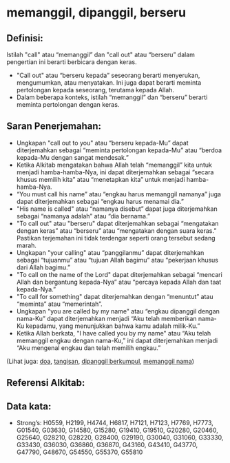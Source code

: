 # memanggil, dipanggil, berseru

## Definisi:

Istilah "call" atau “memanggil” dan "call out" atau “berseru” dalam pengertian ini berarti berbicara dengan keras. 

* "Call out" atau “berseru kepada” seseorang berarti menyerukan, mengumumkan, atau menyatakan. Ini juga dapat berarti meminta pertolongan kepada seseorang, terutama kepada Allah.
* Dalam beberapa konteks, istilah “memanggil” dan “berseru” berarti meminta pertolongan dengan keras.

## Saran Penerjemahan:

* Ungkapan "call out to you" atau “berseru kepada-Mu” dapat diterjemahkan sebagai “meminta pertolongan kepada-Mu” atau “berdoa kepada-Mu dengan sangat mendesak.”
* Ketika Alkitab mengatakan bahwa Allah telah “memanggil” kita untuk menjadi hamba-hamba-Nya, ini dapat diterjemahkan sebagai “secara khusus memilih kita” atau “menetapkan kita” untuk menjadi hamba-hamba-Nya.
* “You must call his name” atau “engkau harus memanggil namanya” juga dapat diterjemahkan sebagai “engkau harus menamai dia.”
* "His name is called" atau “namanya disebut” dapat juga diterjemahkan sebagai “namanya adalah” atau “dia bernama.”
* "To call out" atau "berseru" dapat diterjemahkan sebagai “mengatakan dengan keras” atau “berseru” atau “mengatakan dengan suara keras.” Pastikan terjemahan ini tidak terdengar seperti orang tersebut sedang marah.
* Ungkapan "your calling" atau “panggilanmu” dapat diterjemahkan sebagai “tujuanmu” atau “tujuan Allah bagimu” atau “pekerjaan khusus dari Allah bagimu.”
* "To call on the name of the Lord" dapat diterjemahkan sebagai “mencari Allah dan bergantung kepada-Nya” atau “percaya kepada Allah dan taat kepada-Nya.”
* "To call for something" dapat diterjemahkan dengan “menuntut” atau “meminta” atau “memerintah”.
* Ungkapan "you are called by my name" atau “engkau dipanggil dengan nama-Ku” dapat diterjemahkan menjadi “Aku telah memberikan nama-Ku kepadamu, yang menunjukkan bahwa kamu adalah milik-Ku.”
* Ketika Allah berkata, "I have called you by my name" atau “Aku telah memanggil engkau dengan nama-Ku,” ini dapat diterjemahkan menjadi “Aku mengenal engkau dan telah memilih engkau.”

(Lihat juga: [doa](../kt/pray.md), [tangisan](../other/cry.md), [dipanggil berkumpul](../kt/call.md), [memanggil nama](../kt/call-name.md))

## Referensi Alkitab:


## Data kata:

* Strong’s: H0559, H2199, H4744, H6817, H7121, H7123, H7769, H7773, G01540, G03630, G14580, G15280, G19410, G19510, G20280, G20460, G25640, G28210, G28220, G28400, G29190, G30040, G31060, G33330, G33430, G36030, G36860, G36870, G43160, G43410, G43770, G47790, G48670, G54550, G55370, G55810
